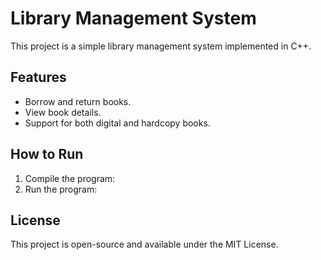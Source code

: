 # Library Management System

This project is a simple library management system implemented in C++.

## Features
- Borrow and return books.
- View book details.
- Support for both digital and hardcopy books.

## How to Run
1. Compile the program:
2. Run the program:
## License
This project is open-source and available under the MIT License.